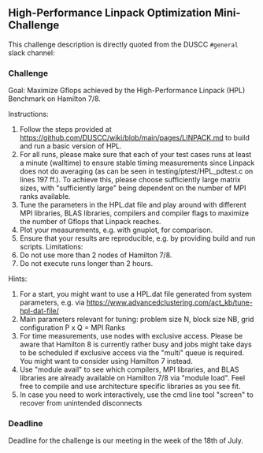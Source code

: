 ## High-Performance Linpack Optimization Mini-Challenge

This challenge description is directly quoted from the DUSCC `#general` slack channel:


### Challenge

Goal: Maximize Gflops achieved by the High-Performance Linpack (HPL) Benchmark on Hamilton 7/8.

Instructions:

1. Follow the steps provided at https://github.com/DUSCC/wiki/blob/main/pages/LINPACK.md to build and run a basic version of HPL.
2. For all runs, please make sure that each of your test cases runs at least a minute (walltime) to ensure stable timing measurements since Linpack does not do averaging (as can be seen in testing/ptest/HPL_pdtest.c on lines 197 ff.). To achieve this, please choose sufficiently large matrix sizes, with "sufficiently large" being dependent on the number of MPI ranks available.
4. Tune the parameters in the HPL.dat file and play around with different MPI libraries, BLAS libraries, compilers and compiler flags to maximize the number of Gflops that Linpack reaches.
5. Plot your measurements, e.g. with gnuplot, for comparison.
6. Ensure that your results are reproducible, e.g. by providing build and run scripts.
Limitations:
1. Do not use more than 2 nodes of Hamilton 7/8.
2. Do not execute runs longer than 2 hours.

Hints:

1. For a start, you might want to use a HPL.dat file generated from system parameters, e.g. via https://www.advancedclustering.com/act_kb/tune-hpl-dat-file/
2. Main parameters relevant for tuning: problem size N, block size NB, grid configuration P x Q = MPI Ranks
3. For time measurements, use nodes with exclusive access. Please be aware that Hamilton 8 is currently rather busy and jobs might take days to be scheduled if exclusive access via the "multi" queue is required. You might want to consider using Hamilton 7 instead.
4. Use "module avail" to see which compilers, MPI libraries, and BLAS libraries are already available on Hamilton 7/8 via "module load". Feel free to compile and use architecture specific libraries as you see fit.
5. In case you need to work interactively, use the cmd line tool "screen" to recover from unintended disconnects


### Deadline

Deadline for the challenge is our meeting in the week of the 18th of July.
